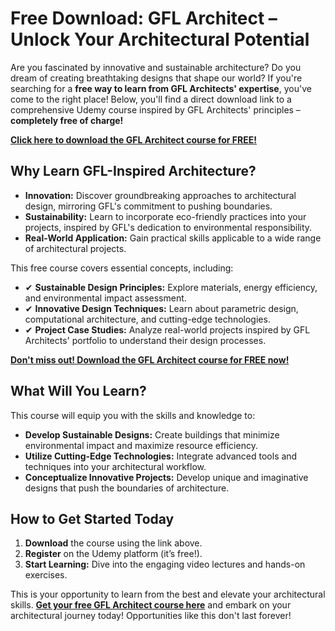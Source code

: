 # Free Download: GFL Architect – Unlock Your Architectural Potential

Are you fascinated by innovative and sustainable architecture? Do you dream of creating breathtaking designs that shape our world? If you're searching for a **free way to learn from GFL Architects' expertise**, you've come to the right place! Below, you'll find a direct download link to a comprehensive Udemy course inspired by GFL Architects' principles – **completely free of charge!**

[**Click here to download the GFL Architect course for FREE!**](https://udemywork.com/gfl-architect)

## Why Learn GFL-Inspired Architecture?

*   **Innovation:** Discover groundbreaking approaches to architectural design, mirroring GFL's commitment to pushing boundaries.
*   **Sustainability:** Learn to incorporate eco-friendly practices into your projects, inspired by GFL's dedication to environmental responsibility.
*   **Real-World Application:** Gain practical skills applicable to a wide range of architectural projects.

This free course covers essential concepts, including:

*   ✔ **Sustainable Design Principles:** Explore materials, energy efficiency, and environmental impact assessment.
*   ✔ **Innovative Design Techniques:** Learn about parametric design, computational architecture, and cutting-edge technologies.
*   ✔ **Project Case Studies:** Analyze real-world projects inspired by GFL Architects' portfolio to understand their design processes.

[**Don't miss out! Download the GFL Architect course for FREE now!**](https://udemywork.com/gfl-architect)

## What Will You Learn?

This course will equip you with the skills and knowledge to:

*   **Develop Sustainable Designs:** Create buildings that minimize environmental impact and maximize resource efficiency.
*   **Utilize Cutting-Edge Technologies:** Integrate advanced tools and techniques into your architectural workflow.
*   **Conceptualize Innovative Projects:** Develop unique and imaginative designs that push the boundaries of architecture.

## How to Get Started Today

1.  **Download** the course using the link above.
2.  **Register** on the Udemy platform (it’s free!).
3.  **Start Learning:** Dive into the engaging video lectures and hands-on exercises.

This is your opportunity to learn from the best and elevate your architectural skills. **[Get your free GFL Architect course here](https://udemywork.com/gfl-architect)** and embark on your architectural journey today!  Opportunities like this don't last forever!
